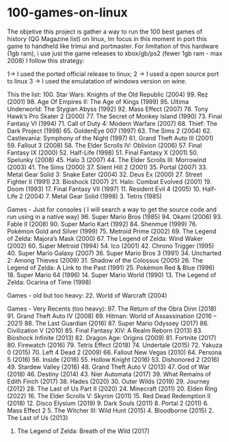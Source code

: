 # 100-games-on-linux

The objetive this project is gather a way to run the 100 best games of history (QG Magazine list) on linux, Im focus in this moment in port this game to handheld like trimui and portmaster.
For limitation of this hardware (1gb ram), i use just the game releases to xbox/gb/ps2 (fewer 1gb ram - max 2008)
I follow this strategy:

1-> I used the ported official release to linux;
2 -> I used a open source port to linux
3 -> I used the emulatation of windows version on wine.

This the list:
100. Star Wars: Knights of the Old Republic (2004)
99. Rez (2001)
98. Age Of Empires II: The Age of Kings (1999)
95. Ultima Underworld: The Stygian Abyss (1992)
92. Mass Effect (2007)
78. Tony Hawk’s Pro Skater 2 (2000)
77. The Secret of Monkey Island (1990)
73. Final Fantasy VI (1994)
71. Call of Duty 4: Modern Warfare (2007)
68. Thief: The Dark Project (1998)
65. GoldenEye 007 (1997)
63. The Sims 2 (2004)
62. Castlevania: Symphony of the Night (1997)
61. Grand Theft Auto III (2001)
59. Fallout 3 (2008)
58. The Elder Scrolls IV: Oblivion (2006)
57. Final Fantasy IX (2000)
52. Half-Life (1998)
51. Final Fantasy X (2001)
50. Spelunky (2008)
45. Halo 3 (2007)
44. The Elder Scrolls III: Morrowind (2003)
41. The Sims (2000)
37. Silent Hill 2 (2001)
35. Portal (2007)
33. Metal Gear Solid 3: Snake Eater (2004)
32. Deus Ex (2000)
27. Street Fighter II (1991)
23. Bioshock (2007)
21. Halo: Combat Evolved (2001)
19. Doom (1993)
17. Final Fantasy VII (1997)
11. Resident Evil 4 (2005)
10. Half-Life 2 (2004)
7. Metal Gear Solid (1998)
3. Tetris (1985)

Games - Just for consoles ( I will search a way to get the source code and run using in a native way)
96. Super Mario Bros (1985)
94. Okami (2006)
93. Fable II (2008)
90. Super Mario Kart (1992)
84. Shenmue (1999)
76. Pokémon Gold and Silver (1999)
75. Metroid Prime (2002)
69. The Legend of Zelda: Majora’s Mask (2000)
67. The Legend of Zelda: Wind Waker (2002)
60. Super Metroid (1994)
54. Ico (2001)
42. Chrono Trigger (1995)
40. Super Mario Galaxy (2007)
36. Super Mario Bros 3 (1991)
34. Uncharted 2: Among Thieves (2009)
31. Shadow of the Colossus (2005)
26. The Legend of Zelda: A Link to the Past (1991)
25. Pokémon Red & Blue (1996)
18. Super Mario 64 (1996)
14. Super Mario World (1990)
13. The Legend of Zelda: Ocarina of Time (1998)


Games - old but too heavy:
22. World of Warcraft (2004)

Games - Very Recents (too heavy):
97. The Return of the Obra Dinn (2018)
91. Grand Theft Auto IV (2008)
89. Hitman: World of Assassination (2016 – 2021)
88. The Last Guardian (2016)
87. Super Mario Odyssey (2017)
86. Civilization V (2010)
85. Final Fantasy XIV: A Realm Reborn (2013)
83. Bioshock Infinite (2013)
82. Dragon Age: Origins (2009)
81. Fortnite (2017)
80. Firewatch (2016)
79. Tetris Effect (2018)
74. Undertale (2015)
72. Yakuza 0 (2015)
70. Left 4 Dead 2 (2009)
66. Fallout New Vegas (2010)
64. Persona 5 (2016)
56. Inside (2016)
55. Hollow Knight (2016)
53. Dishonored 2 (2016)
49. Stardew Valley (2016)
48. Grand Theft Auto V (2013)
47. God of War (2018)
46. Destiny (2014)
43. Nier Automata (2017)
39. What Remains of Edith Finch (2017)
38. Hades (2020)
30. Outer Wilds (2019)
29. Journey (2012)
28. The Last of Us Part II (2020)
24. Minecraft (2011)
20. Elden Ring (2022)
16. The Elder Scrolls V: Skyrim (2011)
15. Red Dead Redemption II (2018)
12. Disco Elysium (2019)
9. Dark Souls (2011)
8. Portal 2 (2011)
6. Mass Effect 2
5. The Witcher III: Wild Hunt (2015)
4. Bloodborne (2015)
2. The Last of Us (2013)
1. The Legend of Zelda: Breath of the Wild (2017)